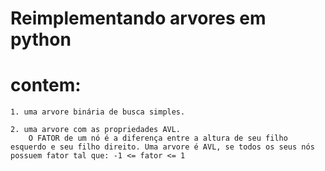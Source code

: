# Reimplementando arvores em python

# contem:

    1. uma arvore binária de busca simples.

    2. uma arvore com as propriedades AVL. 
        O FATOR de um nó é a diferença entre a altura de seu filho esquerdo e seu filho direito. Uma arvore é AVL, se todos os seus nós possuem fator tal que: -1 <= fator <= 1

